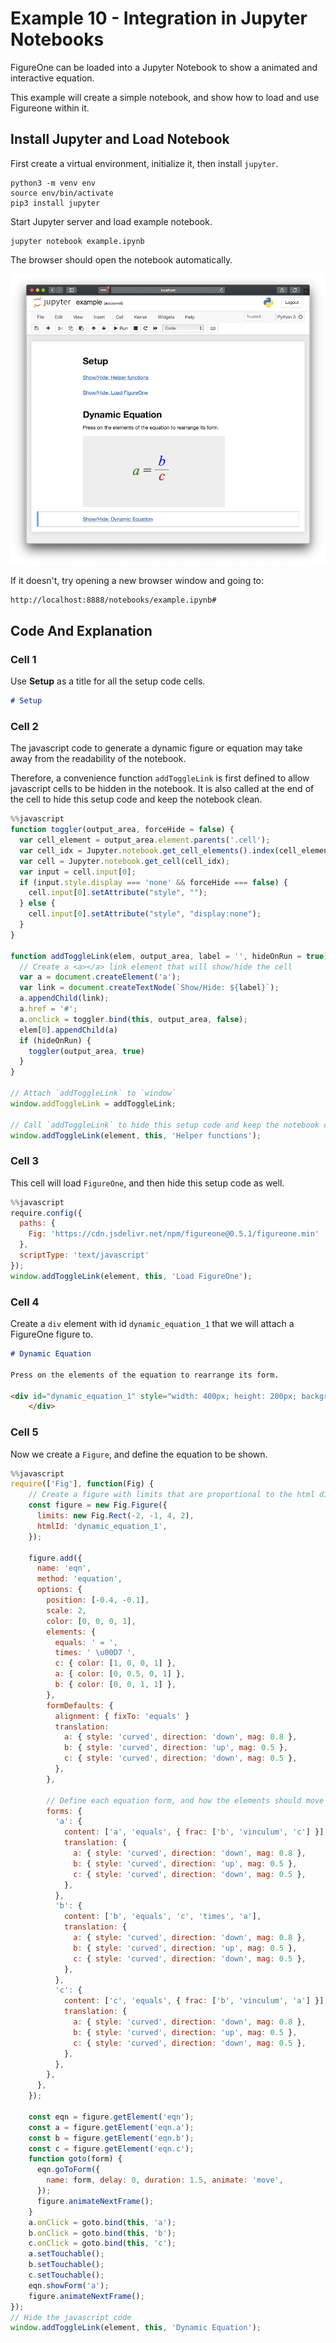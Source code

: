 # Example 10 - Integration in Jupyter Notebooks

FigureOne can be loaded into a Jupyter Notebook to show a animated and interactive equation.

This example will create a simple notebook, and show how to load and use Figureone within it.

## Install Jupyter and Load Notebook

First create a virtual environment, initialize it, then install `jupyter`.
```
python3 -m venv env
source env/bin/activate
pip3 install jupyter
```

Start Jupyter server and load example notebook.
```
jupyter notebook example.ipynb
```

The browser should open the notebook automatically.

![](ex.png)

If it doesn't, try opening a new browser window and going to:
```
http://localhost:8888/notebooks/example.ipynb#
```

## Code And Explanation
### Cell 1
Use **Setup** as a title for all the setup code cells.
```md
# Setup
```

### Cell 2
The javascript code to generate a dynamic figure or equation may take away from the readability of the notebook. 

Therefore, a convenience function `addToggleLink` is first defined to allow javascript cells to be hidden in the notebook. It is also called at the end of the cell to hide this setup code and keep the notebook clean.

```js
%%javascript
function toggler(output_area, forceHide = false) {
  var cell_element = output_area.element.parents('.cell');
  var cell_idx = Jupyter.notebook.get_cell_elements().index(cell_element);
  var cell = Jupyter.notebook.get_cell(cell_idx);
  var input = cell.input[0];
  if (input.style.display === 'none' && forceHide === false) {
    cell.input[0].setAttribute("style", "");
  } else {
    cell.input[0].setAttribute("style", "display:none");            
  }
}

function addToggleLink(elem, output_area, label = '', hideOnRun = true) {
  // Create a <a></a> link element that will show/hide the cell
  var a = document.createElement('a');  
  var link = document.createTextNode(`Show/Hide: ${label}`); 
  a.appendChild(link);  
  a.href = '#';
  a.onclick = toggler.bind(this, output_area, false);
  elem[0].appendChild(a)
  if (hideOnRun) {
    toggler(output_area, true)
  }
}

// Attach `addToggleLink` to `window`
window.addToggleLink = addToggleLink;

// Call `addToggleLink` to hide this setup code and keep the notebook clean
window.addToggleLink(element, this, 'Helper functions');
```


### Cell 3
This cell will load `FigureOne`, and then hide this setup code as well.
```js
%%javascript
require.config({ 
  paths: { 
    Fig: 'https://cdn.jsdelivr.net/npm/figureone@0.5.1/figureone.min'
  },
  scriptType: 'text/javascript'
});
window.addToggleLink(element, this, 'Load FigureOne');
```

### Cell 4

Create a `div` element with id `dynamic_equation_1` that we will attach a FigureOne figure to.

```md
# Dynamic Equation

Press on the elements of the equation to rearrange its form.

<div id="dynamic_equation_1" style="width: 400px; height: 200px; background-color: #eee; margin-top: 1em">
    </div>
```




### Cell 5
Now we create a `Figure`, and define the equation to be shown.

```js
%%javascript
require(['Fig'], function(Fig) {  
    // Create a figure with limits that are proportional to the html div style size 
    const figure = new Fig.Figure({
      limits: new Fig.Rect(-2, -1, 4, 2),
      htmlId: 'dynamic_equation_1',
    });

    figure.add({
      name: 'eqn',
      method: 'equation',
      options: {
        position: [-0.4, -0.1],
        scale: 2,
        color: [0, 0, 0, 1],
        elements: {
          equals: ' = ',
          times: ' \u00D7 ',
          c: { color: [1, 0, 0, 1] },
          a: { color: [0, 0.5, 0, 1] },
          b: { color: [0, 0, 1, 1] },
        },
        formDefaults: {
          alignment: { fixTo: 'equals' }
          translation:
            a: { style: 'curved', direction: 'down', mag: 0.8 },
            b: { style: 'curved', direction: 'up', mag: 0.5 },
            c: { style: 'curved', direction: 'down', mag: 0.5 },
          },
        },

        // Define each equation form, and how the elements should move
        forms: {
          'a': {
            content: ['a', 'equals', { frac: ['b', 'vinculum', 'c'] }],
            translation: {
              a: { style: 'curved', direction: 'down', mag: 0.8 },
              b: { style: 'curved', direction: 'up', mag: 0.5 },
              c: { style: 'curved', direction: 'down', mag: 0.5 },
            },
          },
          'b': {
            content: ['b', 'equals', 'c', 'times', 'a'],
            translation: {
              a: { style: 'curved', direction: 'down', mag: 0.8 },
              b: { style: 'curved', direction: 'up', mag: 0.5 },
              c: { style: 'curved', direction: 'down', mag: 0.5 },
            },
          },
          'c': {
            content: ['c', 'equals', { frac: ['b', 'vinculum', 'a'] }],
            translation: {
              a: { style: 'curved', direction: 'down', mag: 0.8 },
              b: { style: 'curved', direction: 'up', mag: 0.5 },
              c: { style: 'curved', direction: 'down', mag: 0.5 },
            },
          },
        },
      },
    });

    const eqn = figure.getElement('eqn');
    const a = figure.getElement('eqn.a');
    const b = figure.getElement('eqn.b');
    const c = figure.getElement('eqn.c');
    function goto(form) {
      eqn.goToForm({
        name: form, delay: 0, duration: 1.5, animate: 'move',
      });
      figure.animateNextFrame();
    }
    a.onClick = goto.bind(this, 'a');
    b.onClick = goto.bind(this, 'b');
    c.onClick = goto.bind(this, 'c');
    a.setTouchable();
    b.setTouchable();
    c.setTouchable();
    eqn.showForm('a');
    figure.animateNextFrame();
});
// Hide the javascript code
window.addToggleLink(element, this, 'Dynamic Equation');
```
